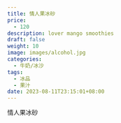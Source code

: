 ```yaml
---
title: 情人果冰砂
price:
  - 120
description: lover mango smoothies
draft: false
weight: 10
image: images/alcohol.jpg
categories:
  - 牛奶/冰沙
tags:
  - 冰品
  - 果汁
date: 2023-08-11T23:15:01+08:00
---
```


 情人果冰砂
